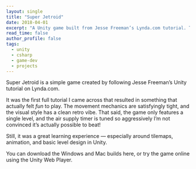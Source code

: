 ```yaml
---
layout: single
title: "Super Jetroid"
date: 2018-04-01
excerpt: "A Unity game built from Jesse Freeman’s Lynda.com tutorial. Tight mechanics, a single level, and a brutal air timer — it’s simple, stylish, and unforgiving."
read_time: false
author_profile: false
tags:
  - unity
  - csharp
  - game-dev
  - projects
---
```

Super Jetroid is a simple game created by following Jesse Freeman’s Unity tutorial on Lynda.com.

It was the first full tutorial I came across that resulted in something that actually felt *fun* to play. The movement mechanics are satisfyingly tight, and the visual style has a clean retro vibe. That said, the game only features a single level, and the air supply timer is tuned so aggressively I’m not convinced it’s actually possible to beat!

Still, it was a great learning experience — especially around tilemaps, animation, and basic level design in Unity.

You can download the Windows and Mac builds here, or try the game online using the Unity Web Player.
